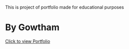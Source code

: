 <p>This is project of portfolio made for educational purposes</p>
<h1>By Gowtham</h1>
<a href="https://gowtham2401.github.io/portfolio/">Click to view Portfolio</a>
